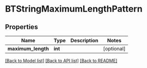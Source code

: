 # BTStringMaximumLengthPattern

## Properties
Name | Type | Description | Notes
------------ | ------------- | ------------- | -------------
**maximum_length** | **int** |  | [optional] 

[[Back to Model list]](../README.md#documentation-for-models) [[Back to API list]](../README.md#documentation-for-api-endpoints) [[Back to README]](../README.md)


